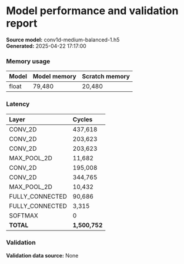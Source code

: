 # Model performance and validation report
**Source model:** conv1d-medium-balanced-1.h5  
**Generated:** 2025-04-22 17:17:00

### Memory usage
| Model | Model memory | Scratch memory |
| :--- | :--- | :--- |
| float | 79,480 | 20,480 |

### Latency
| Layer | Cycles |
| :--- | :--- |
| CONV_2D | 437,618 |
| CONV_2D | 203,623 |
| CONV_2D | 203,623 |
| MAX_POOL_2D | 11,682 |
| CONV_2D | 195,008 |
| CONV_2D | 344,765 |
| MAX_POOL_2D | 10,432 |
| FULLY_CONNECTED | 90,686 |
| FULLY_CONNECTED | 3,315 |
| SOFTMAX | 0 |
| **TOTAL** | **1,500,752** |

### Validation
**Validation data source:** None

